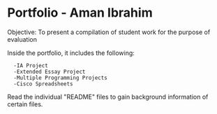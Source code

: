 # Portfolio - Aman Ibrahim


Objective: To present a compilation of student work for the purpose of evaluation 

Inside the portfolio, it includes the following: 

      -IA Project 
      -Extended Essay Project
      -Multiple Programming Projects
      -Cisco Spreadsheets

Read the individual "README" files to gain background information of certain files.  
